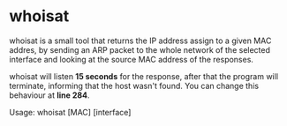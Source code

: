 # whoisat

whoisat is a small tool that returns the IP address assign to a given MAC addres, by sending an ARP packet to the whole network of the selected interface and looking at the source MAC address of the responses. 

whoisat will listen **15 seconds** for the response, after that the program will terminate, informing that the host wasn't found. You can change this behaviour at **line 284**.

Usage: whoisat [MAC] [interface]
